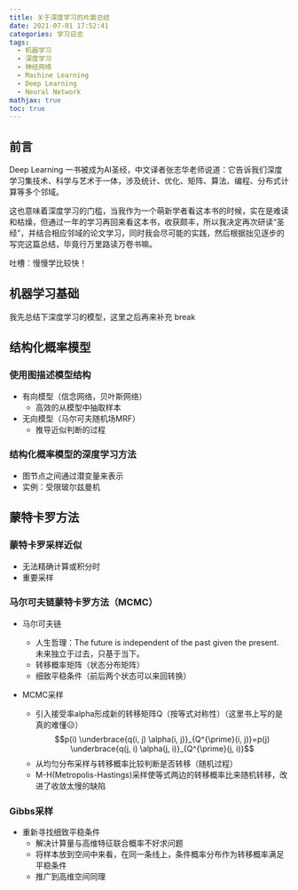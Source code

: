 ```yaml
---
title: 关于深度学习的片面总结
date: 2021-07-01 17:52:41
categories: 学习日志
tags:
  - 机器学习
  - 深度学习
  - 神经网络
  - Machine Learning
  - Deep Learning
  - Neural Network
mathjax: true
toc: true
---
```


## 前言

Deep Learning 一书被成为AI圣经，中文译者张志华老师说道：它告诉我们深度学习集技术、科学与艺术于一体，涉及统计、优化、矩阵、算法、编程、分布式计算等多个邻域。

这也意味着深度学习的门槛，当我作为一个萌新学者看这本书的时候，实在是难读和枯燥，但通过一年的学习再回来看这本书，收获颇丰，所以我决定再次研读“圣经”，并结合相应邻域的论文学习，同时我会尽可能的实践，然后根据拙见逐步的写完这篇总结，毕竟行万里路读万卷书嘛。

<!--more-->

吐槽：慢慢学比较快！

## 机器学习基础

我先总结下深度学习的模型，这里之后再来补充
break

## 结构化概率模型

### 使用图描述模型结构

- 有向模型（信念网络，贝叶斯网络）
  - 高效的从模型中抽取样本
- 无向模型（马尔可夫随机场MRF）
  - 推导近似判断的过程

### 结构化概率模型的深度学习方法

- 图节点之间通过潜变量来表示
- 实例：受限玻尔兹曼机

## 蒙特卡罗方法

### 蒙特卡罗采样近似

- 无法精确计算或积分时
- 重要采样

### 马尔可夫链蒙特卡罗方法（MCMC）

- 马尔可夫链
  - 人生哲理：The future is independent of the past given the present. 未来独立于过去，只基于当下。
  - 转移概率矩阵（状态分布矩阵）
  - 细致平稳条件（前后两个状态可以来回转换）

- MCMC采样
  - 引入接受率alpha形成新的转移矩阵Q（按等式对称性）（这里书上写的是真的难懂😥）$$p(i) \underbrace{q(i, j) \alpha(i, j)}_{Q^{\prime}(i, j)}=p(j) \underbrace{q(j, i) \alpha(j, i)}_{Q^{\prime}(j, i)}$$
  - 从均匀分布采样与转移概率比较判断是否转移（随机过程）
  - M-H(Metropolis-Hastings)采样使等式两边的转移概率比来随机转移，改进了收敛太慢的缺陷

### Gibbs采样

- 重新寻找细致平稳条件
  - 解决计算量与高维特征联合概率不好求问题
  - 将样本放到空间中来看，在同一条线上，条件概率分布作为转移概率满足平稳条件
  - 推广到高维空间同理

